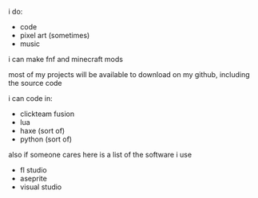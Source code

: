 i do: 
- code
- pixel art (sometimes)
- music

i can make fnf and minecraft mods

most of my projects will be available to download on my github, including the source code

i can code in:
- clickteam fusion
- lua
- haxe (sort of)
- python (sort of)

also if someone cares here is a list of the software i use
- fl studio
- aseprite
- visual studio
